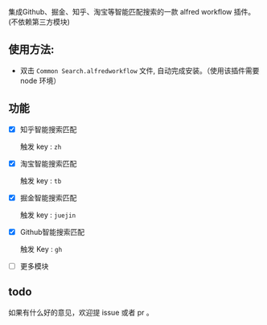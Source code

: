 
集成Github、掘金、知乎、淘宝等智能匹配搜索的一款 alfred workflow 插件。(不依赖第三方模块)

## 使用方法:

* 双击 `Common Search.alfredworkflow` 文件, 自动完成安装。（使用该插件需要 node 环境）

## 功能

- [x] 知乎智能搜索匹配

  触发 key : `zh`

- [x] 淘宝智能搜索匹配

  触发 key : `tb`

- [x] 掘金智能搜索匹配

  触发 key : `juejin`

- [x] Github智能搜索匹配

  触发 Key : `gh`

- [ ] 更多模块

## todo

如果有什么好的意见，欢迎提 issue 或者 pr 。
